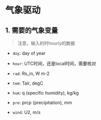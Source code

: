 <h1>气象驱动</h1>

## 1. 需要的气象变量

> 注意，输入的时hourly的数据

- `doy`: day of year

- `hour`: UTC时间，还是local时间，需要核对

- `rad`: Rs_in, W m-2

- `tem`: Tair, degC

- `hum`: q (specific humidity), kg/kg

- `pre`: prcp (precipitation), mm

- `wind`: U2, m/s
